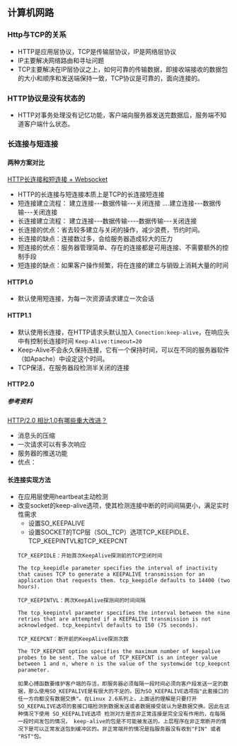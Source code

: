 ## 计算机网路

### Http与TCP的关系
* HTTP是应用层协议，TCP是传输层协议，IP是网络层协议
* IP主要解决网络路由和寻址问题
* TCP主要解决在IP层协议之上，如何可靠的传输数据，即接收端接收的数据包的大小和顺序和发送端保持一致，TCP协议是可靠的，面向连接的。

### HTTP协议是没有状态的
* HTTP对事务处理没有记忆功能，客户端向服务器发送完数据后，服务端不知道客户端什么状态。

### 长连接与短连接
#### 两种方案对比
[HTTP长连接和短连接 + Websocket](http://blog.csdn.net/duola8789/article/details/73623059)
* HTTP的长连接与短连接本质上是TCP的长连接短连接
* 短连接建立流程： 建立连接---数据传输---关闭连接 ....建立连接---数据传输---关闭连接
* 长连接建立流程： 建立连接---数据传输----数据传输---关闭连接
* 长连接的优点：省去较多建立与关闭的操作，减少浪费，节约时间。
* 长连接的缺点：连接数过多，会给服务器造成较大的压力
* 短连接的优点：服务器管理简单、存在的连接都是可用连接、不需要额外的控制手段
* 短连接的缺点：如果客户操作频繁，将在连接的建立与销毁上消耗大量的时间

#### HTTP1.0
* 默认使用短连接，为每一次资源请求建立一次会话

#### HTTP1.1
* 默认使用长连接，在HTTP请求头默认加入 `Conection:keep-alive`，在响应头中有控制长连接时间 `Keep-Alive:timeout=20`
* Keep-Alive不会永久保持连接，它有一个保持时间，可以在不同的服务器软件（如Apache）中设定这个时间。
* TCP保活，在服务器段检测半关闭的连接

#### HTTP2.0
##### 参考资料
[HTTP/2.0 相比1.0有哪些重大改进？](https://www.zhihu.com/question/34074946)
* 消息头的压缩
* 一次请求可以有多次响应
* 服务器的推送功能
* 优点：

#### 长连接实现方法
* 在应用层使用heartbeat主动检测
* 改变socket的keep-alive选项，使其检测连接中断的时间间隔更小，满足实时性需求
  * 设置SO_KEEPALIVE
  * 设置SOCKET的TCP层（SOL_TCP）选项TCP_KEEPIDLE、TCP_KEEPINTVL和TCP_KEEPCNT
  ```
  TCP_KEEPIDLE：开始首次KeepAlive探测前的TCP空闭时间
  
  The tcp_keepidle parameter specifies the interval of inactivity that causes TCP to generate a KEEPALIVE transmission for an application that requests them. tcp_keepidle defaults to 14400 (two hours).
  
  TCP_KEEPINTVL：两次KeepAlive探测间的时间间隔
  
  The tcp_keepintvl parameter specifies the interval between the nine retries that are attempted if a KEEPALIVE transmission is not acknowledged. tcp_keepintvl defaults to 150 (75 seconds).
  
  TCP_KEEPCNT：断开前的KeepAlive探测次数
  
  The TCP_KEEPCNT option specifies the maximum number of keepalive probes to be sent. The value of TCP_KEEPCNT is an integer value between 1 and n, where n is the value of the systemwide tcp_keepcnt parameter. 
  
  如果心搏函数要维护客户端的存活，即服务器必须每隔一段时间必须向客户段发送一定的数据，那么使用SO_KEEPALIVE是有很大的不足的。因为SO_KEEPALIVE选项指"此套接口的任一方向都没有数据交换"。在Linux 2.6系列上，上面话的理解是只要打开SO_KEEPALIVE选项的套接口端检测到数据发送或者数据接受就认为是数据交换。因此在这种情况下使用 SO_KEEPALIVE选项 检测对方是否非正常连接是完全没有作用的，在每隔一段时间发包的情况， keep-alive的包是不可能被发送的。上层程序在非正常断开的情况下是可以正常发送包到缓冲区的。非正常端开的情况是指服务器没有收到"FIN" 或者 "RST"包。
  ```
  